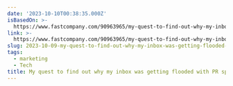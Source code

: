 ```yaml
---
date: '2023-10-10T00:38:35.000Z'
isBasedOn: >-
  https://www.fastcompany.com/90963965/my-quest-to-find-out-why-my-inbox-was-getting-flooded-with-pr-spam
link: >-
  https://www.fastcompany.com/90963965/my-quest-to-find-out-why-my-inbox-was-getting-flooded-with-pr-spam
slug: 2023-10-09-my-quest-to-find-out-why-my-inbox-was-getting-flooded-with-pr-spam
tags:
  - marketing
  - Tech
title: My quest to find out why my inbox was getting flooded with PR spam
---
```


